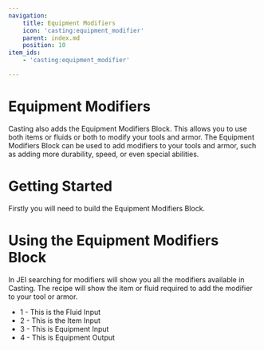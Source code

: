 ```yaml
---
navigation:
    title: Equipment Modifiers
    icon: 'casting:equipment_modifier'
    parent: index.md
    position: 10
item_ids:
    - 'casting:equipment_modifier'

---
```


# Equipment Modifiers

Casting also adds the Equipment Modifiers Block. This allows you to use both items or fluids or both to modify your tools and armor. The Equipment Modifiers Block can be used to add modifiers to your tools and armor, such as adding more durability, speed, or even special abilities.

# Getting Started

Firstly you will need to build the Equipment Modifiers Block.

<Row>
  <Recipe id="casting:equipment_modifier" />
</Row>

# Using the Equipment Modifiers Block

In JEI searching for modifiers will show you all the modifiers available in Casting.
The recipe will show the item or fluid required to add the modifier to your tool or armor.

- 1 - This is the Fluid Input
- 2 - This is the Item Input
- 3 - This is Equipment Input
- 4 - This is Equipment Output


<FloatingImage src="./assets//equipment_modifier_gui.png" align="left" />

<br clear="all" />
